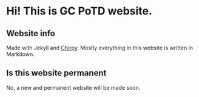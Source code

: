 # Hi! This is GC PoTD website.

## Website info
Made with Jekyll and [Chirpy](https://github.com/cotes2020/jekyll-theme-chirpy). Mostly everything in this website is written in Markdown.

## Is this website permanent

No, a new and permanent website will be made soon.
